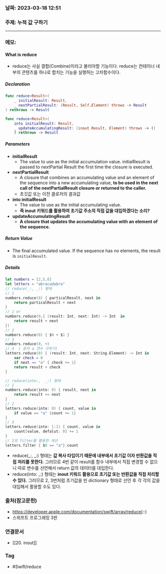 ### 날짜: 2023-03-18 12:51

### 주제: 누적 값 구하기
---
### 메모: 
#### What is reduce 
- reduce는 사실 결합(Combine)이라고 불러야할 기능이다. reduce는 컨테이너 내부의 콘텐츠를 하나로 합치는 기능을 실행하는 고차함수이다. 
##### Declaration 
~~~ swift 
func reduce<Result>( 
	_ initialResult: Result, 
	_ nextPartialResult: (Result, Self.Element) throws -> Result
) rethrows -> Result
~~~
~~~ swift 
func reduce<Result>( 
	into initialResult: Result, 
	_ updateAccumulatingResult: (inout Result, Element) throws -> ()
	) rethrows -> Result
~~~
##### Parameters 
- **initialResult**
	- The value to use as the initial accumulation value. initialResult is passed to nextPartial Result the first time the closure is executed.
- **nextPartialResult**
	- A closure that combines an accumulating value and an element of the sequence into a new accumulating value, **to be used in the next call of the nextPartialResult closure or returned to the caller.** 
	- 초깃값 또는 이전 클로저의 결과값
- **into initialResult** 
	- The value to use as the initial accumulating value.
	- **즉 inout 키워드를 활용하여 초기값 주소의 직접 값을 대입하겠다는 소리?** 
- **updateAccumulatingResult** 
	- **A closure that updates the accumulating value with an element of the sequence.**
##### Return Value 
- The final accumulated value. If the sequence has no elements, the result is `initialResult`.
##### Details 
~~~ swift 
let numbers = [2,5,6]
let letters = "abracadabra"
// reduce(_:, _:) 형태 
// 1 
numbers.reduce(0) { particalResult, next in 
	return particalResult + next
}
// 1 or 
numbers.reduce(0,{ (result: Int, next: Int) -> Int  in 
	return result + next
})
// 2 
numbers.reduce(0) { $0 + $1 }
// 3 
numbers.reduce(0, +)
// 4  ( 문자 a 갯수 구하기)
letters.reduce(0) { (result: Int, next: String.Element) -> Int in 
	var check = 0 
	if next == "a" { check += 1}
	return result + check
}

// reduce(into:,  _:) 형태
// 1
numbers.reduce(into: 0) { result, next in 
	return result += next
}
// 2 
letters.reduce(into: 0) { count, value in 
	if value == "a" {count += 1}
}
// 3
letters.reduce(into: [:]) { count, value in 
	count[value, defalut: 0] += 1 
}
// 2의 filter를 활용한 개선 
letters.filter { $0 == "a"}.count
~~~
- reduce(\_:, \_:) 형태는 **값 복사 타입이기 때문에 내부에서 초기값 이자 반환값을 직접 처리를 못한다.** 그러므로 4번 같이 result를 함수 내부에서 직접 변경할 수 없으니 따로 변수를 선언해서 return 값의 데이터를 대입한다. 
- reduce(into: \_:) 형태는 **inout 키워드 활용으로 초기값 또는 반환값을 직접 처리할 수 있다.** 그러므로 2, 3번처럼 초기값을 빈 dictionary 형태로 선언 후 각 각의 값을 대입해서 활용할 수도 있다. 

### 출처(참고문헌) 
- https://developer.apple.com/documentation/swift/array/reduce(_:_:)
- 스위프트 프로그래밍 3판

### 연결문서 
- [[20. inout]]

### Tag
- #Swift/reduce
